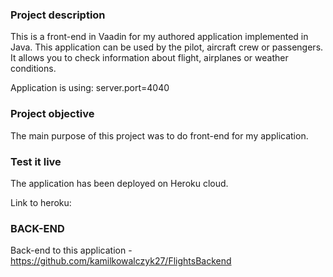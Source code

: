 ### **Project description**

This is a front-end in Vaadin for my authored application implemented in Java. This application can be used by the pilot, aircraft crew or passengers. It allows you to check information about flight, airplanes or weather conditions.

Application is using: server.port=4040

### **Project objective**

The main purpose of this project was to do front-end for my application.

### **Test it live**

The application has been deployed on Heroku cloud.

Link to heroku:

### **BACK-END**

Back-end to this application - https://github.com/kamilkowalczyk27/FlightsBackend